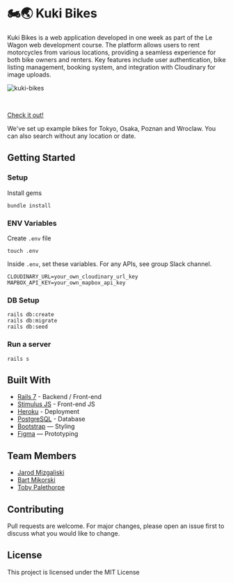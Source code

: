 # 🏍️🌏 Kuki Bikes

Kuki Bikes is a web application developed in one week as part of the Le Wagon web development course. The platform allows users to rent motorcycles from various locations, providing a seamless experience for both bike owners and renters. Key features include user authentication, bike listing management, booking system, and integration with Cloudinary for image uploads.

![kuki-bikes](https://github.com/user-attachments/assets/66b3842a-e541-4130-93b0-71e0c13c405a)

<br>

[Check it out!](https://kuki-bikes-48aa9cd0a9c6.herokuapp.com)

We've set up example bikes for Tokyo, Osaka, Poznan and Wroclaw. You can also search without any location or date.
   

## Getting Started
### Setup

Install gems
```
bundle install
```

### ENV Variables
Create `.env` file
```
touch .env
```
Inside `.env`, set these variables. For any APIs, see group Slack channel.
```
CLOUDINARY_URL=your_own_cloudinary_url_key
MAPBOX_API_KEY=your_own_mapbox_api_key
```

### DB Setup
```
rails db:create
rails db:migrate
rails db:seed
```

### Run a server
```
rails s
```

## Built With
- [Rails 7](https://guides.rubyonrails.org/) - Backend / Front-end
- [Stimulus JS](https://stimulus.hotwired.dev/) - Front-end JS
- [Heroku](https://heroku.com/) - Deployment
- [PostgreSQL](https://www.postgresql.org/) - Database
- [Bootstrap](https://getbootstrap.com/) — Styling
- [Figma](https://www.figma.com) — Prototyping

## Team Members
- [Jarod Mizgaliski](https://www.linkedin.com/in/jarod-mizgalski-429546229/)
- [Bart Mikorski](https://github.com/Sadcrispy)
- [Toby Palethorpe](https://www.linkedin.com/in/toby-palethorpe-826aaa90/)

## Contributing
Pull requests are welcome. For major changes, please open an issue first to discuss what you would like to change.

## License
This project is licensed under the MIT License
